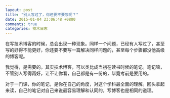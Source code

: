 ```yaml
---
layout: post
title: "别人写过了，你还要不要写呢？"
date: 2015-01-04 23:06:48 +0800
comments: true
categories: 技术日志
---
```

在写技术博客的时候，总会出现一种现象。同样一个问题，已经有人写过了，甚至写的好得不能更好，你还要不要写一篇解决同样问题的，甚至每个步骤都没他高级的博客呢。

我觉得，是需要的。其实技术博客，可以类比成当初在读书时候的笔记。笔记嘛，不管别人写得再好，让不让你看，自己都是有一份的，毕竟考前是要用的。

对于一门课，你的笔记，是你在自己的角度，对这个学科最全面的理解。回头拿起来读，自己的笔记对自己来说最容易理解和认同的，写博客也是相同的道理。

